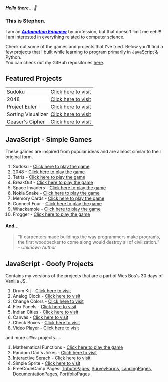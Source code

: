 ##### Hello there... 👋

### This is Stephen.

I am an ***[<span style="color:blue !important; text-decoration-line: underline;">Automation Engineer</span>](https://www.linkedin.com/in/stephenmarri)*** by profession, but that doesn't limit me eeh!!! I am interested in everything related to computer science.

Check out some of the games and projects that I've tried.
Below you'll find a few projects that I built while learning to program primarily in JavaScript & Python.
<br>You can check out my GitHub repositories [here](https://github.com/stephenmarri).

## Featured Projects

<table style="border-collapse: collapse; border: 0 !important" id="feature_table">
  <tr style="border-collapse: collapse; border: 0 !important; padding:2px 4px !important">
    <td style="width:50%; border:0 !important; padding:2px 4px !important">Sudoku</td>
    <td style="border:0 !important; padding:2px 4px !important"><a href="https://stephenmarri.github.io/games/sudoku/" target="_blank">Click here to visit</a></td>
  </tr>
  <tr style="border-collapse: collapse; border: 0 !important; padding:2px 4px !important; background-color: white;">
    <td style="border:0 !important; padding:2px 4px !important">2048</td>
    <td style="border:0 !important; padding:2px 4px !important"><a href="https://stephenmarri.github.io/games/2048/" target="_blank">Click here to visit</a></td>
  </tr>
   <tr style="border-collapse: collapse; border: 0 !important; padding:2px 4px !important">
    <td style="border:0 !important; padding:2px 4px !important">Project Euler</td>
    <td style="border:0 !important; padding:2px 4px !important"><a href="https://stephenmarri.github.io/project_euler/site/" target="_blank">Click here to visit</a></td>
  </tr>
    <tr style="border-collapse: collapse; border: 0 !important; padding:2px 4px !important; background-color: white;">
      <td style="border:0 !important; padding:2px 4px !important">Sorting Visualizer</td>
      <td style="border:0 !important; padding:2px 4px !important"><a href="https://stephenmarri.github.io/js_projects/sortingVisualizer/" target="_blank">Click here to visit</a></td>
  </tr>
    <tr style="border-collapse: collapse; border: 0 !important; padding:2px 4px !important">
    <td style="border:0 !important; padding:2px 4px !important">Ceaser's Cipher</td>
    <td style="border:0 !important; padding:2px 4px !important"><a href="https://stephenmarri.github.io/js_projects/ciphers/" target="_blank">Click here to visit</a></td>
  </tr>
</table>


## JavaScript - Simple Games

These games are inspired from popular ideas and are almost similar to their original form.

1. Sudoku - [Click here to play the game](https://stephenmarri.github.io/games/sudoku/)
2. 2048 - [Click here to play the game](https://stephenmarri.github.io/games/2048/)
3. Tetris - [Click here to play the game](https://stephenmarri.github.io/games/tetris/)
4. BreakOut - [Click here to play the game](https://stephenmarri.github.io/games/breakout/)
5. Space Invaders - [Click here to play the game](https://stephenmarri.github.io/games/spaceInvaders/)
6. Nokia Snake - [Click here to play the game](https://stephenmarri.github.io/games/nokiasnake/)
7. Memory Cards - [Click here to play the game](https://stephenmarri.github.io/games/memoryCards/)
8. Connect Four - [Click here to play the game](https://stephenmarri.github.io/games/connectfour/)
9. Whackamole - [Click here to play the game](https://stephenmarri.github.io/games/whackamole/)
10. Frogger - [Click here to play the game](https://stephenmarri.github.io/games/frogger/)

#### And...

> <q>If carpenters made buildings the way programmers make programs, the first woodpecker to come along would destroy all of civilization.</q><br><em>- Unknown Author</em>

## JavaScript - Goofy Projects
  Contains my versions of the projects that are a part of Wes Bos's 30 days of Vanilla JS.
  1. Drum Kit - [Click here to visit](https://stephenmarri.github.io/JavaScript30/01-DrumKit/)
  2. Analog Clock - [Click here to visit](https://stephenmarri.github.io/JavaScript30/02-AnalogClock/index.html)
  3. Change Colors - [Click here to visit](https://stephenmarri.github.io/JavaScript30/03-CSSVariables/)
  4. Flex Panels - [Click here to visit](https://stephenmarri.github.io/JavaScript30/05-FlexPanels/index.html)
  5. Indian Cities - [Click here to visit](https://stephenmarri.github.io/JavaScript30/06-TypeAhead/)
  6. Canvas - [Click here to visit](https://stephenmarri.github.io/JavaScript30/08-Canvas/)
  7. Check Boxes - [Click here to visit](https://stephenmarri.github.io/JavaScript30/10-CheckBoxes/)
  8. Video Player - [Click here to visit](https://stephenmarri.github.io/JavaScript30/11-VideoPlayer/)
   
  and more *sillier* projects.....
  1. Mathematical Functions - [Click here to play the game](https://stephenmarri.github.io/js_projects/mathFunctions/)
  2.  Random Dad's Jokes - [Clich here to visit](https://stephenmarri.github.io/singletons/randomDadJokes/)
  3.  Interactive Serach - [Click here to visit](https://stephenmarri.github.io/singletons/interactiveSearchBox/)
  4.  Simple Sprite - [Click here to visit](https://stephenmarri.github.io/singletons/sprites/index.html)
  5.  FreeCodeCamp Pages: [TributePages](https://stephenmarri.github.io/fcc/tributePages/), [SurveyForms](https://stephenmarri.github.io/fcc/surveyForms/), [LandingPages](https://stephenmarri.github.io/fcc/landingPages/), [DocumentationPages](https://stephenmarri.github.io/fcc/documentationPages/), [PortfolioPages](https://stephenmarri.github.io/fcc/portfolioPages/)

